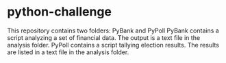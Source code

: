 # python-challenge

This repository contains two folders: PyBank and PyPoll
PyBank contains a script analyzing a set of financial data. The output is a text file in the analysis folder.
PyPoll contains a script tallying election results. The results are listed in a text file in the analysis folder. 
